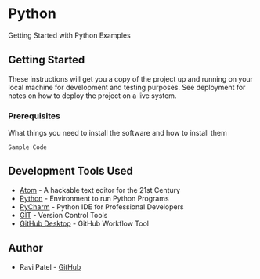 # Python
Getting Started with Python Examples

## Getting Started

These instructions will get you a copy of the project up and running on your local machine for development and testing purposes. See deployment for notes on how to deploy the project on a live system.

### Prerequisites

What things you need to install the software and how to install them

```
Sample Code
```

## Development Tools Used

* [Atom](https://atom.io/) - A hackable text editor for the 21st Century
* [Python](https://www.python.org/) - Environment to run Python Programs
* [PyCharm](https://www.jetbrains.com/pycharm/) - Python IDE
for Professional Developers
* [GIT](https://git-scm.com/) - Version Control Tools
* [GitHub Desktop](https://desktop.github.com/) - GitHub Workflow Tool

## Author

* Ravi Patel - [GitHub](https://github.com/ravibpatel91)
